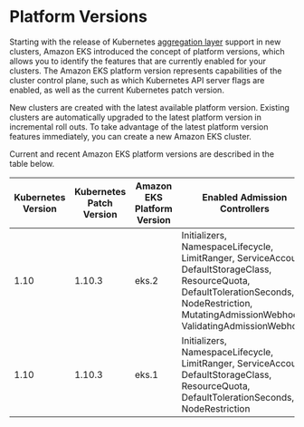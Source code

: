 # Platform Versions<a name="platform-versions"></a>

Starting with the release of Kubernetes [aggregation layer](https://kubernetes.io/docs/concepts/extend-kubernetes/api-extension/apiserver-aggregation/) support in new clusters, Amazon EKS introduced the concept of platform versions, which allows you to identify the features that are currently enabled for your clusters\. The Amazon EKS platform version represents capabilities of the cluster control plane, such as which Kubernetes API server flags are enabled, as well as the current Kubernetes patch version\.

New clusters are created with the latest available platform version\. Existing clusters are automatically upgraded to the latest platform version in incremental roll outs\. To take advantage of the latest platform version features immediately, you can create a new Amazon EKS cluster\.

Current and recent Amazon EKS platform versions are described in the table below\. 


| Kubernetes Version | Kubernetes Patch Version | Amazon EKS Platform Version | Enabled Admission Controllers | Release Notes | 
| --- | --- | --- | --- | --- | 
| 1\.10 | 1\.10\.3 | eks\.2 | ​Initializers, NamespaceLifecycle, LimitRanger, ServiceAccount, DefaultStorageClass, ResourceQuota, DefaultTolerationSeconds, NodeRestriction, MutatingAdmissionWebhook, ValidatingAdmissionWebhook |  [\[See the AWS documentation website for more details\]](http://docs.aws.amazon.com/eks/latest/userguide/platform-versions.html)  | 
| 1\.10 | 1\.10\.3 | eks\.1 | ​Initializers, NamespaceLifecycle, LimitRanger, ServiceAccount, DefaultStorageClass, ResourceQuota, DefaultTolerationSeconds, NodeRestriction | Initial launch of Amazon EKS\. | 